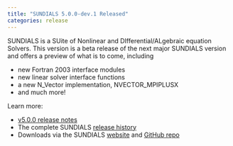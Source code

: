 ```yaml
---
title: "SUNDIALS 5.0.0-dev.1 Released"
categories: release
---
```


SUNDIALS is a SUite of Nonlinear and DIfferential/ALgebraic equation Solvers. This version is a beta release of the next major SUNDIALS version and offers a preview of what is to come, including
- new Fortran 2003 interface modules
- new linear solver interface functions
- a new N_Vector implementation, NVECTOR_MPIPLUSX
- and much more!

Learn more:
- [v5.0.0 release notes](https://github.com/LLNL/sundials/releases/tag/v5.0.0-dev.1)
- The complete SUNDIALS [release history](https://computing.llnl.gov/projects/sundials/release-history)
- Downloads via the SUNDIALS [website](https://computing.llnl.gov/projects/sundials) and [GitHub repo](https://github.com/LLNL/sundials)
